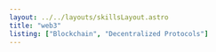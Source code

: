 ```yaml
---
layout: ../../layouts/skillsLayout.astro
title: "web3"
listing: ["Blockchain", "Decentralized Protocols"]
---
```

